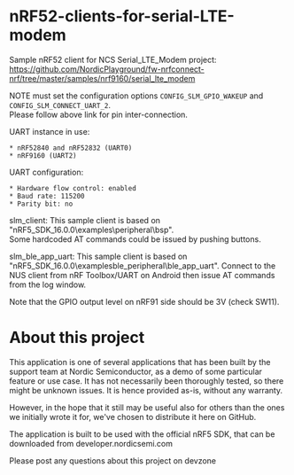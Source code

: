 # nRF52-clients-for-serial-LTE-modem

Sample nRF52 client for NCS Serial_LTE_Modem project:  
https://github.com/NordicPlayground/fw-nrfconnect-nrf/tree/master/samples/nrf9160/serial_lte_modem  

NOTE must set the configuration options ``CONFIG_SLM_GPIO_WAKEUP`` and ``CONFIG_SLM_CONNECT_UART_2``.  
Please follow above link for pin inter-connection.

UART instance in use:

    * nRF52840 and nRF52832 (UART0)
    * nRF9160 (UART2)

UART configuration:

    * Hardware flow control: enabled
    * Baud rate: 115200
    * Parity bit: no

slm_client: This sample client is based on "nRF5_SDK_16.0.0\examples\peripheral\bsp".  
  Some hardcoded AT commands could be issued by pushing buttons.

slm_ble_app_uart: This sample client is based on "nRF5_SDK_16.0.0\examplesble_peripheral\ble_app_uart".
  Connect to the NUS client from nRF Toolbox/UART on Android then issue AT commands from the log window.

Note that the GPIO output level on nRF91 side should be 3V (check SW11).

# About this project

This application is one of several applications that has been built by the support team at Nordic Semiconductor, as a demo of some particular feature or use case. It has not necessarily been thoroughly tested, so there might be unknown issues. It is hence provided as-is, without any warranty.

However, in the hope that it still may be useful also for others than the ones we initially wrote it for, we've chosen to distribute it here on GitHub.

The application is built to be used with the official nRF5 SDK, that can be downloaded from developer.nordicsemi.com

Please post any questions about this project on devzone
